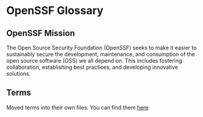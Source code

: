 # OpenSSF Glossary

## OpenSSF Mission 

The Open Source Security Foundation (OpenSSF) seeks to make it easier to sustainably secure the development, maintenance, and consumption of the open source software (OSS) we all depend on. This includes fostering collaboration, establishing best practices, and developing innovative solutions.

## Terms

Moved terms into their own files. You can find them [here](/content/en)
